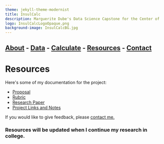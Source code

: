 ```yaml
---
theme: jekyll-theme-modernist
title: InsulCalc
description: Marguerite Dube's Data Science Capstone for the Center of Information Technology at Deep Run High School
logo: InsulCalcLogoOpaque.png
background-image: InsulCalcBG.jpg
---
```


## [About](https://dubemc.github.io/DubeCapstone2019/) - [Data](https://dubemc.github.io/DubeCapstone2019/data) - [Calculate](https://dubemc.github.io/DubeCapstone2019/calculate) - [Resources](https://dubemc.github.io/DubeCapstone2019/resources) - [Contact](https://dubemc.github.io/DubeCapstone2019/contact)

# Resources

Here's some of my documentation for the project:
* [Proposal](https://docs.google.com/document/d/1cMO440vq2EwYcAeHS0ORJjL5_NeKLj2M0IM37sweTVM/edit?usp=sharing)
* [Rubric](https://docs.google.com/document/d/1kn3xX3uXz9ohg4JYtQrlslZj8H_04xEmHQzxLrelizc/edit?usp=sharing)
* [Research Paper](https://docs.google.com/document/d/1_IL6qMb53wWq55g7Lifh7XlRxwxZkiilSo3ZF9IAUsc/edit?usp=sharing)
* [Project Links and Notes](https://docs.google.com/document/d/1ryutSkcHd7yt_lE_QiC6BU5dLujwBfbEqZq31muk2OI/edit?usp=sharing)

If you would like to give feedback, please [contact me.](https://dubemc.github.io/DubeCapstone2019/contact)
### Resources will be updated when I continue my research in college. 



